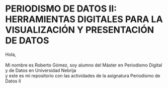 # PERIODISMO DE DATOS II: HERRAMIENTAS DIGITALES PARA LA VISUALIZACIÓN Y PRESENTACIÓN DE DATOS


Hola, <br>
<br>
Mi nombre es Roberto Gómez, soy alumno del Máster en Periodismo Digital y de Datos en Universidad Nebrija <br>
y este es mi repositorio con las actividades de la asignatura Periodismo de Datos II
